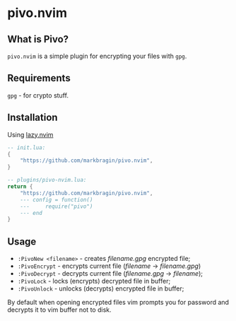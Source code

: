 # pivo.nvim

## What is Pivo?

`pivo.nvim` is a simple plugin for encrypting your files with `gpg`.

## Requirements

`gpg` - for crypto stuff.

## Installation

Using [lazy.nvim](https://github.com/folke/lazy.nvim)

```lua
-- init.lua:
{
    "https://github.com/markbragin/pivo.nvim",
}

-- plugins/pivo-nvim.lua:
return {
    "https://github.com/markbragin/pivo.nvim",
    --- config = function()
    ---     require("pivo")
    --- end
}
```

## Usage

- `:PivoNew <filename>` - creates _filename.gpg_ encrypted file;
- `:PivoEncrypt` - encrypts current file (_filename_ -> _filename.gpg_)
- `:PivoDecrypt` - decrypts current file (_filename.gpg_ -> _filename_);
- `:PivoLock` - locks (encrypts) decrypted file in buffer;
- `:PivoUnlock` - unlocks (decrypts) encrypted file in buffer;

By default when opening encrypted files vim prompts you for password and decrypts
it to vim buffer not to disk.

